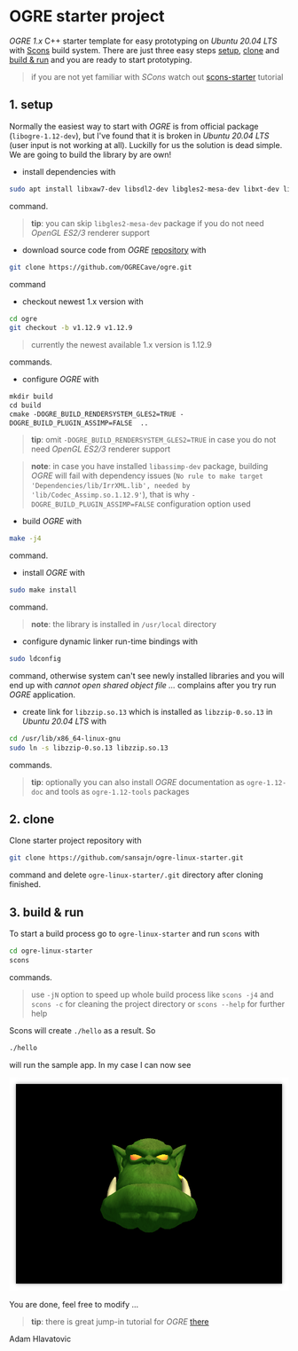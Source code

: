 # OGRE starter project

*OGRE 1.x* C++ starter template for easy prototyping on *Ubuntu 20.04 LTS* with [Scons](https://scons.org) build system. There are just three easy steps [setup](#1-setup), [clone](#2-clone) and [build & run](#3-build--run) and you are ready to start prototyping.

> if you are not yet familiar with *SCons* watch out [scons-starter](https://github.com/sansajn/scons-starter) tutorial


## 1. setup

Normally the easiest way to start with *OGRE* is from official package (`libogre-1.12-dev`), but I've found that it is broken in *Ubuntu 20.04 LTS* (user input is not working at all). Luckilly for us the solution is dead simple. We are going to build the library by are own!

- install dependencies with

```bash
sudo apt install libxaw7-dev libsdl2-dev libgles2-mesa-dev libxt-dev libzzip-dev libfreetype-dev scons g++ pkg-config git
```

command.

> **tip**: you can skip `libgles2-mesa-dev` package if you do not need *OpenGL ES2/3* renderer support


- download source code from *OGRE* [repository](https://github.com/OGRECave/ogre) with

```bash
git clone https://github.com/OGRECave/ogre.git
```

command

- checkout newest 1.x version with 

```bash
cd ogre
git checkout -b v1.12.9 v1.12.9 
```

> currently the newest available 1.x version is 1.12.9

commands.


- configure *OGRE* with

```
mkdir build
cd build
cmake -DOGRE_BUILD_RENDERSYSTEM_GLES2=TRUE -DOGRE_BUILD_PLUGIN_ASSIMP=FALSE  ..
```

> **tip**: omit `-DOGRE_BUILD_RENDERSYSTEM_GLES2=TRUE` in case you do not need *OpenGL ES2/3* renderer support

> **note**: in case you have installed `libassimp-dev` package, building *OGRE* will fail with dependency issues (`No rule to make target 'Dependencies/lib/IrrXML.lib', needed by 'lib/Codec_Assimp.so.1.12.9'`), that is why  `-DOGRE_BUILD_PLUGIN_ASSIMP=FALSE` configuration option used

- build *OGRE* with

```bash
make -j4
```

command.

- install *OGRE* with

```bash
sudo make install
```

command.

> **note**: the library is installed in `/usr/local` directory


- configure dynamic linker run-time bindings with

```bash
sudo ldconfig
```

command, otherwise system can't see newly installed libraries and you will end up with *cannot open shared object file ...* complains after you try run *OGRE* application.


- create link for `libzzip.so.13` which is installed as `libzzip-0.so.13` in *Ubuntu 20.04 LTS* with

```bash
cd /usr/lib/x86_64-linux-gnu
sudo ln -s libzzip-0.so.13 libzzip.so.13
```

commands.

> **tip**: optionally you can also install *OGRE* documentation as `ogre-1.12-doc` and tools as `ogre-1.12-tools` packages 


## 2. clone 

Clone starter project repository with

```bash
git clone https://github.com/sansajn/ogre-linux-starter.git
```

command and delete `ogre-linux-starter/.git` directory after cloning finished.

## 3. build & run

To start a build process go to `ogre-linux-starter` and run `scons` with

```bash
cd ogre-linux-starter
scons
```

commands.

> use `-jN` option to speed up whole build process like `scons -j4` and `scons -c` for cleaning the project directory or `scons --help` for further help

Scons will create `./hello` as a result. So

```bash
./hello
```

will run the sample app. In my case I can now see

![image](hello_ogre.png "Hello OGRE screenshot.")

You are done, feel free to modify ...

> **tip**: there is great jump-in tutorial for *OGRE* [there](https://ogrecave.github.io/ogre/api/latest/tutorials.html)


Adam Hlavatovic
